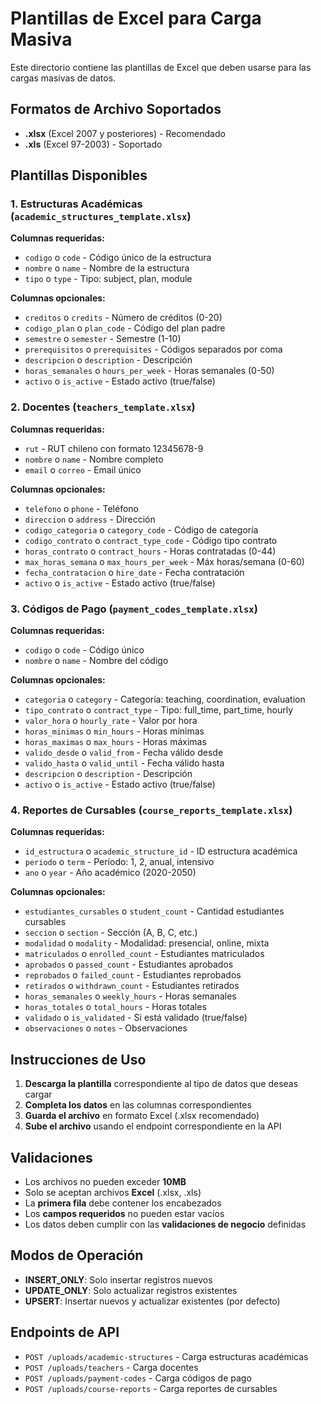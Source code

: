 # Plantillas de Excel para Carga Masiva

Este directorio contiene las plantillas de Excel que deben usarse para las cargas masivas de datos.

## Formatos de Archivo Soportados

- **.xlsx** (Excel 2007 y posteriores) - Recomendado
- **.xls** (Excel 97-2003) - Soportado

## Plantillas Disponibles

### 1. Estructuras Académicas (`academic_structures_template.xlsx`)

**Columnas requeridas:**
- `codigo` o `code` - Código único de la estructura
- `nombre` o `name` - Nombre de la estructura
- `tipo` o `type` - Tipo: subject, plan, module

**Columnas opcionales:**
- `creditos` o `credits` - Número de créditos (0-20)
- `codigo_plan` o `plan_code` - Código del plan padre
- `semestre` o `semester` - Semestre (1-10)
- `prerequisitos` o `prerequisites` - Códigos separados por coma
- `descripcion` o `description` - Descripción
- `horas_semanales` o `hours_per_week` - Horas semanales (0-50)
- `activo` o `is_active` - Estado activo (true/false)

### 2. Docentes (`teachers_template.xlsx`)

**Columnas requeridas:**
- `rut` - RUT chileno con formato 12345678-9
- `nombre` o `name` - Nombre completo
- `email` o `correo` - Email único

**Columnas opcionales:**
- `telefono` o `phone` - Teléfono
- `direccion` o `address` - Dirección
- `codigo_categoria` o `category_code` - Código de categoría
- `codigo_contrato` o `contract_type_code` - Código tipo contrato
- `horas_contrato` o `contract_hours` - Horas contratadas (0-44)
- `max_horas_semana` o `max_hours_per_week` - Máx horas/semana (0-60)
- `fecha_contratacion` o `hire_date` - Fecha contratación
- `activo` o `is_active` - Estado activo (true/false)

### 3. Códigos de Pago (`payment_codes_template.xlsx`)

**Columnas requeridas:**
- `codigo` o `code` - Código único
- `nombre` o `name` - Nombre del código

**Columnas opcionales:**
- `categoria` o `category` - Categoría: teaching, coordination, evaluation
- `tipo_contrato` o `contract_type` - Tipo: full_time, part_time, hourly
- `valor_hora` o `hourly_rate` - Valor por hora
- `horas_minimas` o `min_hours` - Horas mínimas
- `horas_maximas` o `max_hours` - Horas máximas
- `valido_desde` o `valid_from` - Fecha válido desde
- `valido_hasta` o `valid_until` - Fecha válido hasta
- `descripcion` o `description` - Descripción
- `activo` o `is_active` - Estado activo (true/false)

### 4. Reportes de Cursables (`course_reports_template.xlsx`)

**Columnas requeridas:**
- `id_estructura` o `academic_structure_id` - ID estructura académica
- `periodo` o `term` - Período: 1, 2, anual, intensivo
- `ano` o `year` - Año académico (2020-2050)

**Columnas opcionales:**
- `estudiantes_cursables` o `student_count` - Cantidad estudiantes cursables
- `seccion` o `section` - Sección (A, B, C, etc.)
- `modalidad` o `modality` - Modalidad: presencial, online, mixta
- `matriculados` o `enrolled_count` - Estudiantes matriculados
- `aprobados` o `passed_count` - Estudiantes aprobados
- `reprobados` o `failed_count` - Estudiantes reprobados
- `retirados` o `withdrawn_count` - Estudiantes retirados
- `horas_semanales` o `weekly_hours` - Horas semanales
- `horas_totales` o `total_hours` - Horas totales
- `validado` o `is_validated` - Si está validado (true/false)
- `observaciones` o `notes` - Observaciones

## Instrucciones de Uso

1. **Descarga la plantilla** correspondiente al tipo de datos que deseas cargar
2. **Completa los datos** en las columnas correspondientes
3. **Guarda el archivo** en formato Excel (.xlsx recomendado)
4. **Sube el archivo** usando el endpoint correspondiente en la API

## Validaciones

- Los archivos no pueden exceder **10MB**
- Solo se aceptan archivos **Excel** (.xlsx, .xls)
- La **primera fila** debe contener los encabezados
- Los **campos requeridos** no pueden estar vacíos
- Los datos deben cumplir con las **validaciones de negocio** definidas

## Modos de Operación

- **INSERT_ONLY**: Solo insertar registros nuevos
- **UPDATE_ONLY**: Solo actualizar registros existentes
- **UPSERT**: Insertar nuevos y actualizar existentes (por defecto)

## Endpoints de API

- `POST /uploads/academic-structures` - Carga estructuras académicas
- `POST /uploads/teachers` - Carga docentes
- `POST /uploads/payment-codes` - Carga códigos de pago
- `POST /uploads/course-reports` - Carga reportes de cursables
